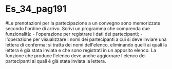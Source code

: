 # Es_34_pag191
#Le prenotazioni per la partecipazione a un convegno sono memorizzate secondo l'ordine di arrivo. Scrivi un programma che comprenda due funzionalità: - l'operazione per registrare i dati dei partecipanti; - l'operazione per visualizzare i nomi dei partecipanti a cui si deve inviare una lettera di conferma: si tratta dei nomi dell'elenco, eliminando quelli ai quali la lettera è già stata inviata e che sono registrati   in un apposito elenco. La funzione che produce l'elenco deve anche aggiornare l'elenco dei partecipanti ai quali è già stata inviata la lettera.
